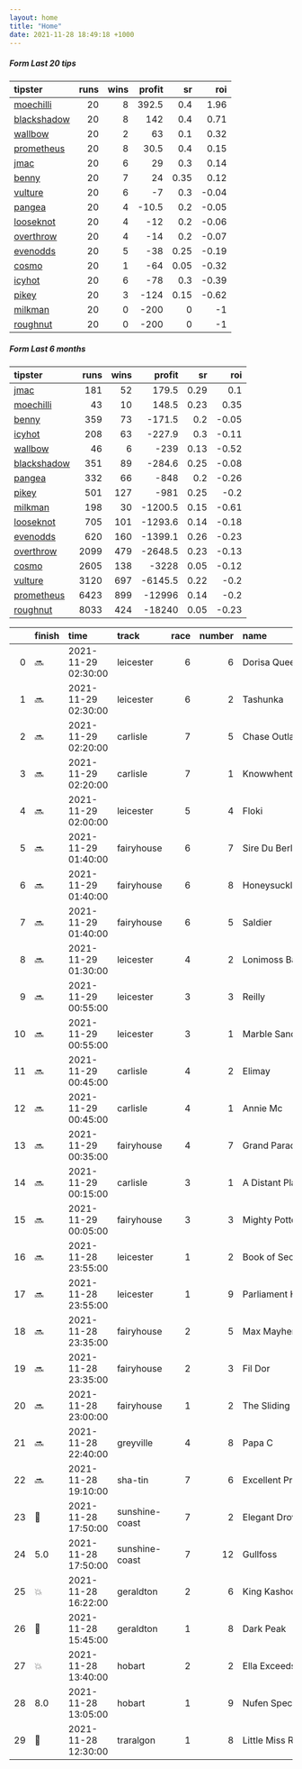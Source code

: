 ```yaml
---   
layout: home  
title: "Home"   
date: 2021-11-28 18:49:18 +1000  
---   
```



##### Form Last 20 tips   

| tipster                                                         |   runs |   wins |   profit |   sr |   roi |
|:----------------------------------------------------------------|-------:|-------:|---------:|-----:|------:|
| [moechilli](https://mrwayneo.github.io/tips/moechilli.html)     |     20 |      8 |    392.5 | 0.4  |  1.96 |
| [blackshadow](https://mrwayneo.github.io/tips/blackshadow.html) |     20 |      8 |    142   | 0.4  |  0.71 |
| [wallbow](https://mrwayneo.github.io/tips/wallbow.html)         |     20 |      2 |     63   | 0.1  |  0.32 |
| [prometheus](https://mrwayneo.github.io/tips/prometheus.html)   |     20 |      8 |     30.5 | 0.4  |  0.15 |
| [jmac](https://mrwayneo.github.io/tips/jmac.html)               |     20 |      6 |     29   | 0.3  |  0.14 |
| [benny](https://mrwayneo.github.io/tips/benny.html)             |     20 |      7 |     24   | 0.35 |  0.12 |
| [vulture](https://mrwayneo.github.io/tips/vulture.html)         |     20 |      6 |     -7   | 0.3  | -0.04 |
| [pangea](https://mrwayneo.github.io/tips/pangea.html)           |     20 |      4 |    -10.5 | 0.2  | -0.05 |
| [looseknot](https://mrwayneo.github.io/tips/looseknot.html)     |     20 |      4 |    -12   | 0.2  | -0.06 |
| [overthrow](https://mrwayneo.github.io/tips/overthrow.html)     |     20 |      4 |    -14   | 0.2  | -0.07 |
| [evenodds](https://mrwayneo.github.io/tips/evenodds.html)       |     20 |      5 |    -38   | 0.25 | -0.19 |
| [cosmo](https://mrwayneo.github.io/tips/cosmo.html)             |     20 |      1 |    -64   | 0.05 | -0.32 |
| [icyhot](https://mrwayneo.github.io/tips/icyhot.html)           |     20 |      6 |    -78   | 0.3  | -0.39 |
| [pikey](https://mrwayneo.github.io/tips/pikey.html)             |     20 |      3 |   -124   | 0.15 | -0.62 |
| [milkman](https://mrwayneo.github.io/tips/milkman.html)         |     20 |      0 |   -200   | 0    | -1    |
| [roughnut](https://mrwayneo.github.io/tips/roughnut.html)       |     20 |      0 |   -200   | 0    | -1    |

##### Form Last 6 months   

| tipster                                                         |   runs |   wins |   profit |   sr |   roi |
|:----------------------------------------------------------------|-------:|-------:|---------:|-----:|------:|
| [jmac](https://mrwayneo.github.io/tips/jmac.html)               |    181 |     52 |    179.5 | 0.29 |  0.1  |
| [moechilli](https://mrwayneo.github.io/tips/moechilli.html)     |     43 |     10 |    148.5 | 0.23 |  0.35 |
| [benny](https://mrwayneo.github.io/tips/benny.html)             |    359 |     73 |   -171.5 | 0.2  | -0.05 |
| [icyhot](https://mrwayneo.github.io/tips/icyhot.html)           |    208 |     63 |   -227.9 | 0.3  | -0.11 |
| [wallbow](https://mrwayneo.github.io/tips/wallbow.html)         |     46 |      6 |   -239   | 0.13 | -0.52 |
| [blackshadow](https://mrwayneo.github.io/tips/blackshadow.html) |    351 |     89 |   -284.6 | 0.25 | -0.08 |
| [pangea](https://mrwayneo.github.io/tips/pangea.html)           |    332 |     66 |   -848   | 0.2  | -0.26 |
| [pikey](https://mrwayneo.github.io/tips/pikey.html)             |    501 |    127 |   -981   | 0.25 | -0.2  |
| [milkman](https://mrwayneo.github.io/tips/milkman.html)         |    198 |     30 |  -1200.5 | 0.15 | -0.61 |
| [looseknot](https://mrwayneo.github.io/tips/looseknot.html)     |    705 |    101 |  -1293.6 | 0.14 | -0.18 |
| [evenodds](https://mrwayneo.github.io/tips/evenodds.html)       |    620 |    160 |  -1399.1 | 0.26 | -0.23 |
| [overthrow](https://mrwayneo.github.io/tips/overthrow.html)     |   2099 |    479 |  -2648.5 | 0.23 | -0.13 |
| [cosmo](https://mrwayneo.github.io/tips/cosmo.html)             |   2605 |    138 |  -3228   | 0.05 | -0.12 |
| [vulture](https://mrwayneo.github.io/tips/vulture.html)         |   3120 |    697 |  -6145.5 | 0.22 | -0.2  |
| [prometheus](https://mrwayneo.github.io/tips/prometheus.html)   |   6423 |    899 | -12996   | 0.14 | -0.2  |
| [roughnut](https://mrwayneo.github.io/tips/roughnut.html)       |   8033 |    424 | -18240   | 0.05 | -0.23 |

|    | finish            | time                | track          |   race |   number | name               |   odds | tipster            |
|---:|:------------------|:--------------------|:---------------|-------:|---------:|:-------------------|-------:|:-------------------|
|  0 | :soon:            | 2021-11-29 02:30:00 | leicester      |      6 |        6 | Dorisa Queen       |   2    | evenodds,overthrow |
|  1 | :soon:            | 2021-11-29 02:30:00 | leicester      |      6 |        2 | Tashunka           |   4.4  | overthrow          |
|  2 | :soon:            | 2021-11-29 02:20:00 | carlisle       |      7 |        5 | Chase Outlaw       |   6.5  | vulture            |
|  3 | :soon:            | 2021-11-29 02:20:00 | carlisle       |      7 |        1 | Knowwhentoholdem   |   4.4  | vulture            |
|  4 | :soon:            | 2021-11-29 02:00:00 | leicester      |      5 |        4 | Floki              |  10    | overthrow          |
|  5 | :soon:            | 2021-11-29 01:40:00 | fairyhouse     |      6 |        7 | Sire Du Berlais    |  19    | vulture            |
|  6 | :soon:            | 2021-11-29 01:40:00 | fairyhouse     |      6 |        8 | Honeysuckle        |   1.4  | milkman            |
|  7 | :soon:            | 2021-11-29 01:40:00 | fairyhouse     |      6 |        5 | Saldier            |   8    | evenodds,overthrow |
|  8 | :soon:            | 2021-11-29 01:30:00 | leicester      |      4 |        2 | Lonimoss Bareliere |   2.8  | overthrow          |
|  9 | :soon:            | 2021-11-29 00:55:00 | leicester      |      3 |        3 | Reilly             |   3    | evenodds,overthrow |
| 10 | :soon:            | 2021-11-29 00:55:00 | leicester      |      3 |        1 | Marble Sands       |   2.15 | overthrow          |
| 11 | :soon:            | 2021-11-29 00:45:00 | carlisle       |      4 |        2 | Elimay             |   1.4  | vulture            |
| 12 | :soon:            | 2021-11-29 00:45:00 | carlisle       |      4 |        1 | Annie Mc           |   4.2  | vulture            |
| 13 | :soon:            | 2021-11-29 00:35:00 | fairyhouse     |      4 |        7 | Grand Paradis      |   9.5  | milkman            |
| 14 | :soon:            | 2021-11-29 00:15:00 | carlisle       |      3 |        1 | A Distant Place    |   1.85 | vulture            |
| 15 | :soon:            | 2021-11-29 00:05:00 | fairyhouse     |      3 |        3 | Mighty Potter      |   4    | milkman            |
| 16 | :soon:            | 2021-11-28 23:55:00 | leicester      |      1 |        2 | Book of Secrets    |   1.85 | evenodds,overthrow |
| 17 | :soon:            | 2021-11-28 23:55:00 | leicester      |      1 |        9 | Parliament Hill    |   5    | looseknot          |
| 18 | :soon:            | 2021-11-28 23:35:00 | fairyhouse     |      2 |        5 | Max Mayhem         |   6.5  | vulture            |
| 19 | :soon:            | 2021-11-28 23:35:00 | fairyhouse     |      2 |        3 | Fil Dor            |   1.5  | vulture            |
| 20 | :soon:            | 2021-11-28 23:00:00 | fairyhouse     |      1 |        2 | The Sliding Rock   |   3.4  | vulture            |
| 21 | :soon:            | 2021-11-28 22:40:00 | greyville      |      4 |        8 | Papa C             |   0    | milkman            |
| 22 | :soon:            | 2021-11-28 19:10:00 | sha-tin        |      7 |        6 | Excellent Proposal |   2.25 | milkman            |
| 23 | :2nd_place_medal: | 2021-11-28 17:50:00 | sunshine-coast |      7 |        2 | Elegant Drover     |   2.2  | pangea             |
| 24 | 5.0               | 2021-11-28 17:50:00 | sunshine-coast |      7 |       12 | Gullfoss           |   6    | looseknot          |
| 25 | :boom:            | 2021-11-28 16:22:00 | geraldton      |      2 |        6 | King Kashoo        |   1.8  | vulture            |
| 26 | :2nd_place_medal: | 2021-11-28 15:45:00 | geraldton      |      1 |        8 | Dark Peak          |   2.5  | vulture            |
| 27 | :boom:            | 2021-11-28 13:40:00 | hobart         |      2 |        2 | Ella Exceeds       |   1.35 | vulture            |
| 28 | 8.0               | 2021-11-28 13:05:00 | hobart         |      1 |        9 | Nufen Special      |   6.5  | vulture            |
| 29 | :2nd_place_medal: | 2021-11-28 12:30:00 | traralgon      |      1 |        8 | Little Miss Rich   |   3.7  | looseknot          |